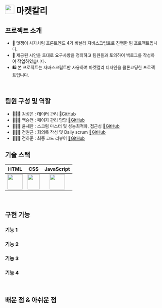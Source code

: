 <h1><img src="https://user-images.githubusercontent.com/104200167/217735903-164f261d-d227-4e04-9acb-7973933afa67.png" width="30" height="30"/>
마켓칼리</h1>

## 프로젝트 소개

- 🦁 멋쟁이 사자처럼 프론트엔드 4기 바닐라 자바스크립트로 진행한 팀 프로젝트입니다.
- 🛒 제공된 시안을 토대로 요구사항을 정의하고 팀원들과 토의하여 백로그를 작성하여 작업하였습니다.
- 🛍️ 본 프로젝트는 자바스크립트만 사용하여 마켓컬리 디자인을 클론코딩한 프로젝트입니다.

<br>

## 팀원 구성 및 역할
- 🙋🏻‍♀️ 김성은 : 데이터 관리 [🔗GitHub](https://github.com/sungeunnn) 
- 🙋🏼‍♂️ 백승연 : 페이지 관리 담당 [🔗GitHub](https://github.com/qorbaxk)
- 🙋🏼‍♂️ 윤새한 : 스크럼 마스터 및 성능최적화, 접근성 [🔗GitHub](https://github.com/ovelute53)
- 🙋🏻‍♀️ 전원근 : 회의록 작성 및 Daily scrum [🔗GitHub](https://github.com/supermantoman)
- 🙋🏼‍♂️ 전하준 : 최종 코드 리뷰어 [🔗GitHub](https://github.com/Majesty-jun)

## 기술 스택

| HTML | CSS | JavaScript |
|  :--------: | :--------: | :--------: |
|<img src="https://www.w3.org/html/logo/img/mark-word-icon.png" width="50" height="50"/>|<img src="https://upload.wikimedia.org/wikipedia/commons/thumb/d/d5/CSS3_logo_and_wordmark.svg/800px-CSS3_logo_and_wordmark.svg.png" width="40" height="50"/>|<img src="https://upload.wikimedia.org/wikipedia/commons/6/6a/JavaScript-logo.png" width="50" height="50" />|

<br>


## 구현 기능

### 기능 1

### 기능 2

### 기능 3

### 기능 4

<br>

## 배운 점 & 아쉬운 점

<p align="justify">

</p>
